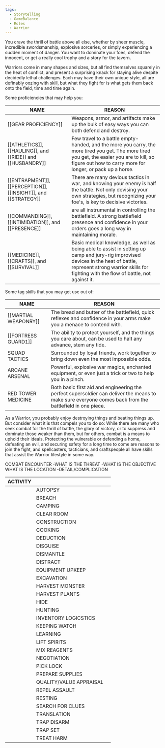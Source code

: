 ```yaml
---
tags:
  - Storytelling
  - GameBalance
  - Roles
  - Warrior
---
```

You crave the thrill of battle above all else, whether by sheer muscle, incredible swordsmanship, explosive sorceries, or simply experiencing a sudden moment of danger. You want to dominate your foes, defend the innocent, or get a really cool trophy and a story for the tavern.

Warriors come in many shapes and sizes, but all find themselves squarely in the heat of conflict, and present a surprising knack for staying alive despite decidedly lethal challenges. Each may have their own unique style, all are definably oozing with skill, but what they fight for is what gets them back onto the field, time and time again.


Some proficiencies that may help you:

| NAME                                                          | REASON                                                                                                                                                                                                                   |
| ------------------------------------------------------------- | ------------------------------------------------------------------------------------------------------------------------------------------------------------------------------------------------------------------------ |
| [[GEAR PROFICIENCY]]                                        | Weapons, armor, and artifacts make up the bulk of easy ways you can both defend and destroy.                                                                                                                             |
| [[ATHLETICS]], [[HAULING]], and [[RIDE]] and [[HUSBANDRY]]    | Few travel to a battle empty-handed, and the more you carry, the more tired you get. The more tired you get, the easier you are to kill, so figure out how to carry more for longer, or pack up a horse.                 |
| [[ENTRAPMENT]], [[PERCEPTION]], [[INSIGHT]], and [[STRATEGY]] | There are many devious tactics in war, and knowing your enemy is half the battle. Not only devising your own strategies, but recognizing your foe's, is key to decisive victories.                                       |
| [[COMMANDING]], [[INTIMIDATION]], and [[PRESENCE]]            | are all instrumental in controlling the battlefield. A strong battlefield presence and confidence in your orders goes a long way in maintaining morale.                                                                  |
| [[MEDICINE]], [[CRAFTS]], and [[SURVIVAL]]                    | Basic medical knowledge, as well as being able to assist in setting up camp and jury-rig improvised devices in the heat of battle, represent strong warrior skills for fighting with the flow of battle, not against it. |

Some tag skills that you may get use out of:

| NAME                 | REASON                                                                                                                                                  |
| -------------------- | ------------------------------------------------------------------------------------------------------------------------------------------------------- |
| [[MARTIAL WEAPONRY]] | The bread and butter of the battlefield, quick reflexes and confidence in your arms make you a menace to contend with.                                  |
| [[FORTRESS GUARD1]]   | The ability to protect yourself, and the things you care about, can be used to halt any advance, stem any tide.                                         |
| SQUAD TACTICS        | Surrounded by loyal friends, work together to bring down even the most impossible odds.                                                                 |
| ARCANE ARSENAL       | Powerful, explosive war magics, enchanted equipment, or even just a trick or two to help you in a pinch.                                                |
| RED TOWER MEDICINE   | Both basic first aid and engineering the perfect supersoldier can deliver the means to make sure everyone comes back from the battlefield in one piece. |

As a Warrior, you probably enjoy destroying things and beating things up. But consider what it is that compels you to do so: While there are many who seek combat for the thrill of battle, the glory of victory, or to suppress and dominate those weaker than them, but for others, combat is a means to uphold their ideals. Protecting the vulnerable or defending a home, defeating an evil, and securing safety for a long time to come are reasons to join the fight, and spellcasters, tacticians, and craftspeople all have skills that assist the Warrior lifestyle in some way.


COMBAT ENCOUNTER
-WHAT IS THE THREAT
-WHAT IS THE OBJECTIVE
WHAT IS THE LOCATION
-DETAIL/COMPLICATION



| ACTIVITY |                         |     |
| -------- | ----------------------- | --- |
|          | AUTOPSY                 |     |
|          | BREACH                  |     |
|          | CAMPING                 |     |
|          | CLEAR ROOM<br>          |     |
|          | CONSTRUCTION            |     |
|          | COOKING                 |     |
|          | DEDUCTION               |     |
|          | DISGUISE                |     |
|          | DISMANTLE               |     |
|          | DISTRACT                |     |
|          | EQUIPMENT UPKEEP        |     |
|          | EXCAVATION              |     |
|          | HARVEST MONSTER         |     |
|          | HARVEST PLANTS          |     |
|          | HIDE                    |     |
|          | HUNTING                 |     |
|          | INVENTORY LOGICSTICS    |     |
|          | KEEPING WATCH           |     |
|          | LEARNING                |     |
|          | LIFT SPIRITS            |     |
|          | MIX REAGENTS            |     |
|          | NEGOTIATION             |     |
|          | PICK LOCK               |     |
|          | PREPARE SUPPLIES        |     |
|          | QUALITY/VALUE APPRAISAL |     |
|          | REPEL ASSAULT           |     |
|          | RESTING                 |     |
|          | SEARCH FOR CLUES        |     |
|          | TRANSLATION             |     |
|          | TRAP DISARM             |     |
|          | TRAP SET                |     |
|          | TREAT HARM              |     |